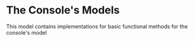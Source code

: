 # The Console's Models

This model contains implementations for basic functional methods for the console's model
